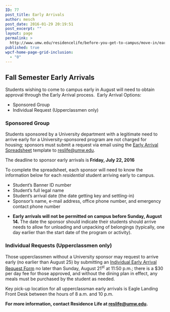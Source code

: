 ```yaml
---
ID: 77
post_title: Early Arrivals
author: mesch
post_date: 2016-01-29 20:19:51
post_excerpt: ""
layout: page
permalink: >
  http://www.umw.edu/residencelife/before-you-get-to-campus/move-in/early-arrivals/
published: true
wpcf-home-page-grid-inclusion:
  - "0"
---
```

<h2>Fall Semester Early Arrivals</h2>
Students wishing to come to campus early in August will need to obtain approval through the Early Arrival process.  Early Arrival Options:
<ul>
 	<li>Sponsored Group</li>
 	<li>Individual Request (Upperclassmen only)</li>
</ul>
<h3><strong>Sponsored Group</strong></h3>
Students sponsored by a University department with a legitimate need to arrive early for a University-sponsored program are not charged for housing; sponsors must submit a request via email using the <a href="http://www.umw.edu/residencelife/wp-content/uploads/sites/30/2016/01/EarlyArrivalSpreadsheet.xlsx">Early Arrival Spreadsheet</a> template to <a href="mailto:reslife@umw.edu">reslife@umw.edu</a>.

The deadline to sponsor early arrivals is<strong> Friday, July 22, 2016</strong>

To complete the spreadsheet, each sponsor will need to know the information below for each <em>residential</em> student arriving early to campus.
<ul>
 	<li>Student’s Banner ID number</li>
 	<li>Student’s full legal name</li>
 	<li>Student’s arrival date (the date getting key and settling-in)</li>
 	<li>Sponsor’s name, e-mail address, office phone number, and emergency contact phone number</li>
</ul>
<ul>
 	<li><strong>Early arrivals will not be permitted on campus before Sunday, August 14. </strong>The date the sponsor should indicate their students should arrive needs to allow for unloading and unpacking of belongings (typically, one day earlier than the start date of the program or activity).</li>
</ul>
<h3>Individual Requests (Upperclassmen only)</h3>
Those upperclassmen without a University sponsor may request to arrive early (no earlier than August 25) by submitting an <a href="https://orgsync.com/59554/forms/146282">Individual Early Arrival Request Form</a> no later than Sunday, August 21<sup>st</sup> at 11:50 p.m.; there is a $30 per day fee for those approved, and without the dining plan in effect, any meals must be purchased by the student as needed.

Key pick-up location for all upperclassman early arrivals is Eagle Landing Front Desk between the hours of 8 a.m. and 10 p.m.

<strong>For more information, contact Residence Life at </strong><a href="mailto:reslife@umw.edu"><strong>reslife@umw.edu</strong></a><strong>.</strong>

&nbsp;